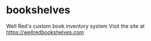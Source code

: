 # bookshelves
Well Red's custom book inventory system
Visit the site at https://wellredbookshelves.com
